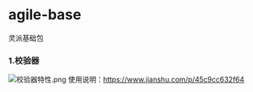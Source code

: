 # agile-base
灵派基础包

### 1.校验器

![校验器特性.png](https://github.com/LingPaicoder/agile-base/tree/master/src/test/resources/CheckUtilFeature.png)
使用说明：https://www.jianshu.com/p/45c9cc632f64

